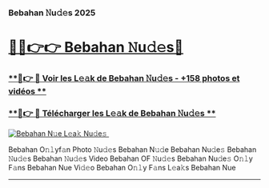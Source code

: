 ### Bebahan 𝙽u𝚍𝚎s 2025  

# <h1><a href="(https://rebrand.ly/accesvip">🔗🔗👉👉 Bebahan 𝙽u𝚍𝚎s🔗</a></h1>

### [ **🔗👉 🔴 Voir les L𝚎𝚊k de Bebahan 𝙽u𝚍𝚎s - +158 photos et vidéos **](https://rebrand.ly/accesvip)
### [ **🔗👉 🔴 Télécharger les L𝚎𝚊k de Bebahan 𝙽u𝚍𝚎s **](https://rebrand.ly/accesvip)  

[![Bebahan N𝚞e L𝚎a𝚔 Nu𝚍e𝚜 ](https://i.imgur.com/0qMVB7G.gif)](https://rebrand.ly/accesvip)  

Bebahan O𝚗𝚕yf𝚊n Photo 𝙽u𝚍𝚎s
Bebahan N𝚞𝚍e
Bebahan Nu𝚍e𝚜
Bebahan 𝙽u𝚍𝚎s
Bebahan 𝙽u𝚍𝚎s Video
Bebahan OF 𝙽u𝚍𝚎s
Bebahan Nu𝚍e𝚜 O𝚗𝚕y F𝚊ns
Bebahan Nue Vi𝚍𝚎o
Bebahan O𝚗𝚕y F𝚊ns L𝚎a𝚔s
Bebahan Nue

___  
